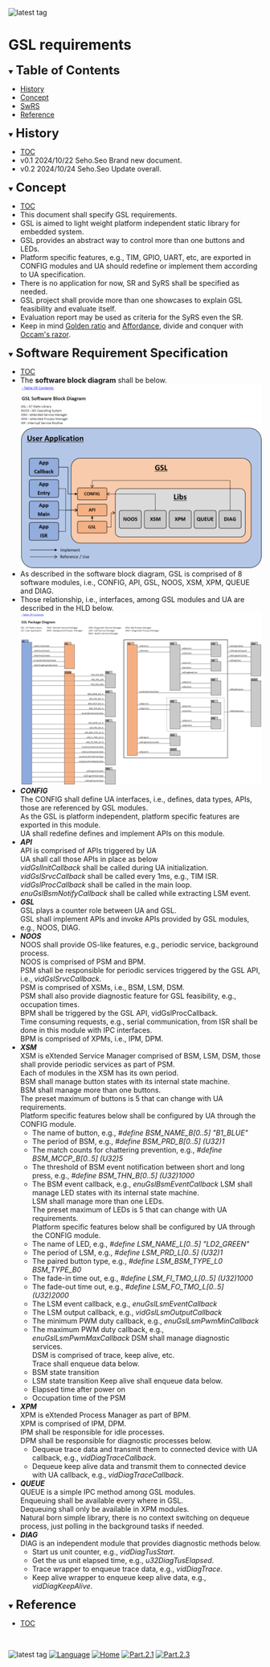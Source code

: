 ![latest tag](https://img.shields.io/github/v/tag/gtuja/GSL.svg?color=brightgreen)

# GSL requirements

<div id="toc"></div>
<details open>
<summary><font size="5"><b>Table of Contents</b></font></summary>

- [History](#history)
- [Concept](#Concept)
- [SwRS](#SwRS)
- [Reference](#Reference)

</details>

<div id="history"></div>
<details open>
<summary><font size="5"><b>History</b></font></summary> 

- [TOC](#toc)
- v0.1 2024/10/22 Seho.Seo Brand new document.
- v0.2 2024/10/24 Seho.Seo Update overall.

</details>

<div id="Concept"></div>
<details open>
<summary><font size="5"><b>Concept</b></font></summary>

- [TOC](#toc)
- This document shall specify GSL requirements.
- GSL is aimed to light weight platform independent static library for embedded system.
- GSL provides an abstract way to control more than one buttons and LEDs.
- Platform specific features, e.g., TIM, GPIO, UART, etc, are exported in CONFIG modules and UA should redefine or implement them according to UA specification. 
- There is no application for now, SR and SyRS shall be specified as needed.
- GSL project shall provide more than one showcases to explain GSL feasibility and evaluate itself.
- Evaluation report may be used as criteria for the SyRS even the SR.
- Keep in mind [Golden ratio](https://en.m.wikipedia.org/wiki/Golden_ratio) and [Affordance](https://en.m.wikipedia.org/wiki/Affordance), divide and conquer with [Occam's razor](https://en.m.wikipedia.org/wiki/Occam%27s_razor). 

</details>

<div id="SwRS"></div>
<details open>
<summary><font size="5"><b>Software Requirement Specification</b></font></summary>

- [TOC](#toc)
- The **software block diagram** shall be below.<br>
![Software Block Diagram](https://github.com/gtuja/GSL/blob/main/Document/GSL_Diagram-SoftwareBlockDiagram.drawio.png)<br>
- As described in the software block diagram, GSL is comprised of 8 software modules, i.e., CONFIG, API, GSL, NOOS, XSM, XPM, QUEUE and DIAG.
- Those relationship, i.e., interfaces, among GSL modules and UA are described in the HLD below.<br>
![HLD](https://github.com/gtuja/GSL/blob/main/Document/GSL_Diagram-PackageDiagram.drawio.png)<br>
- ***CONFIG***<br> 
  The CONFIG shall define UA interfaces, i.e., defines, data types, APIs, those are referenced by GSL modules.<br>
  As the GSL is platform independent, platform specific features are exported in this module.<br>
  UA shall redefine defines and implement APIs on this module.<br>
- ***API***<br> 
  API is comprised of APIs triggered by UA<br>
  UA shall call those APIs in place as below<br>
  *vidGslInitCallback* shall be called during UA initialization.<br>
  *vidGslSrvcCallback* shall be called every 1ms, e.g., TIM ISR.<br>
  *vidGslProcCallback* shall be called in the main loop.<br>
  *enuGslBsmNotifyCallback* shall be called while extracting LSM event.<br>
- ***GSL***<br>
  GSL plays a counter role between UA and GSL.<br>
  GSL shall implement APIs and invoke APIs provided by GSL modules, e.g., NOOS, DIAG.<br>
- ***NOOS***<br>
  NOOS shall provide OS-like features, e.g., periodic service, background process.<br>
  NOOS is comprised of PSM and BPM.<br>
  PSM shall be responsible for periodic services triggered by the GSL API, i.e., *vidGslSrvcCallback*.<br>
  PSM is comprised of XSMs, i.e., BSM, LSM, DSM.<br>
  PSM shall also provide diagnostic feature for GSL feasibility, e.g., occupation times.<br>
  BPM shall be triggered by the GSL API, vidGslProcCallback.<br>
  Time consuming requests, e.g., serial communication, from ISR shall be done in this module with IPC interfaces.<br>
  BPM is comprised of XPMs, i.e., IPM, DPM.<br>
- ***XSM***<br>
  XSM is eXtended Service Manager comprised of BSM, LSM, DSM, those shall provide periodic services as part of PSM.<br>
  Each of modules in the XSM has its own period.<br>
  BSM shall manage button states with its internal state machine.<br>
  BSM shall manage more than one buttons.<br>
  The preset maximum of buttons is 5 that can change with UA requirements.<br>
  Platform specific features below shall be configured by UA through the CONFIG module.<br>
  - The name of button, e.g., *#define BSM_NAME_B[0..5] "B1_BLUE"*
  - The period of BSM, e.g., *#define BSM_PRD_B[0..5] (U32)1*
  - The match counts for chattering prevention, e.g., *#define BSM_MCCP_B[0..5] (U32)5*
  - The threshold of BSM event notification between short and long press, e.g., *#define BSM_THN_B[0..5] (U32)1000*
  - The BSM event callback, e.g., *enuGslBsmEventCallback*
  LSM shall manage LED states with its internal state machine.<br>
  LSM shall manage more than one LEDs.<br>
  The preset maximum of LEDs is 5 that can change with UA requirements.<br>
  Platform specific features below shall be configured by UA through the CONFIG module.<br>
  - The name of LED, e.g., *#define LSM_NAME_L[0..5] "LD2_GREEN"*
  - The period of LSM, e.g., *#define LSM_PRD_L[0..5] (U32)1*
  - The paired button type, e.g., *#define LSM_BSM_TYPE_L0 BSM_TYPE_B0*
  - The fade-in time out, e.g., *#define LSM_FI_TMO_L[0..5] (U32)1000*
  - The fade-out time out, e.g., *#define LSM_FO_TMO_L[0..5] (U32)2000*
  - The LSM event callback, e.g., *enuGslLsmEventCallback*
  - The LSM output callback, e.g., *vidGslLsmOutputCallback*
  - The minimum PWM duty callback, e.g., *enuGslLsmPwmMinCallback*
  - The maximum PWM duty callback, e.g., *enuGslLsmPwmMaxCallback*
  DSM shall manage diagnostic services.<br>
  DSM is comprised of trace, keep alive, etc.<br>
  Trace shall enqueue data below.<br>
  - BSM state transition
  - LSM state transition
  Keep alive shall enqueue data below.<br>
  - Elapsed time after power on
  - Occupation time of the PSM
- ***XPM***<br>
  XPM is eXtended Process Manager as part of BPM.<br>
  XPM is comprised of IPM, DPM.<br>
  IPM shall be responsible for idle processes.<br>
  DPM shall be responsible for diagnostic processes below.<br>
  - Dequeue trace data and transmit them to connected device with UA callback, e.g., *vidDiagTraceCallback*.
  - Dequeue keep alive data and transmit them to connected device with UA callback, e.g., *vidDiagTraceCallback*.
- ***QUEUE***<br>
  QUEUE is a simple IPC method among GSL modules.<br>
  Enqueuing shall be available every where in GSL.<br>
  Dequeuing shall only be available in XPM modules.<br>
  Natural born simple library, there is no context switching on dequeue process, just polling in the background tasks if needed.<br>
- ***DIAG***<br>
  DIAG is an independent module that provides diagnostic methods below.<br>
  - Start us unit counter, e.g., *vidDiagTusStart*.
  - Get the us unit elapsed time, e.g., *u32DiagTusElapsed*.
  - Trace wrapper to enqueue trace data, e.g., *vidDiagTrace*.
  - Keep alive wrapper to enqueue keep alive data, e.g., *vidDiagKeepAlive*.
</details>

<div id="Reference"></div>
<details open>
<summary><font size="5"><b>Reference</b></font></summary>

- [TOC](#toc)

</details>
<br>

![latest tag](https://img.shields.io/github/v/tag/gtuja/CSC_MS.svg?color=brightgreen)
[![Language](https://img.shields.io/badge/Language-%E6%97%A5%E6%9C%AC%E8%AA%9E-brightgreen)](https://github.com/gtuja/CSC_MS/blob/main/Part2/2.RequirementAnalysis.md)
[![Home](https://img.shields.io/badge/Home-Readme-brightgreen)](https://github.com/gtuja/CSC_MS/blob/main/README_en.md)
[![Part.2.1](https://img.shields.io/badge/Prev-Part.2.1-brightgreen)](https://github.com/gtuja/CSC_MS/blob/main/Part2/1.WorFlowOnGithub_en.md)
[![Part.2.3](https://img.shields.io/badge/Next-Part.2.3-brightgreen)](https://github.com/gtuja/CSC_MS/blob/main/Part2/3.SoftwareDesign_en.md)
